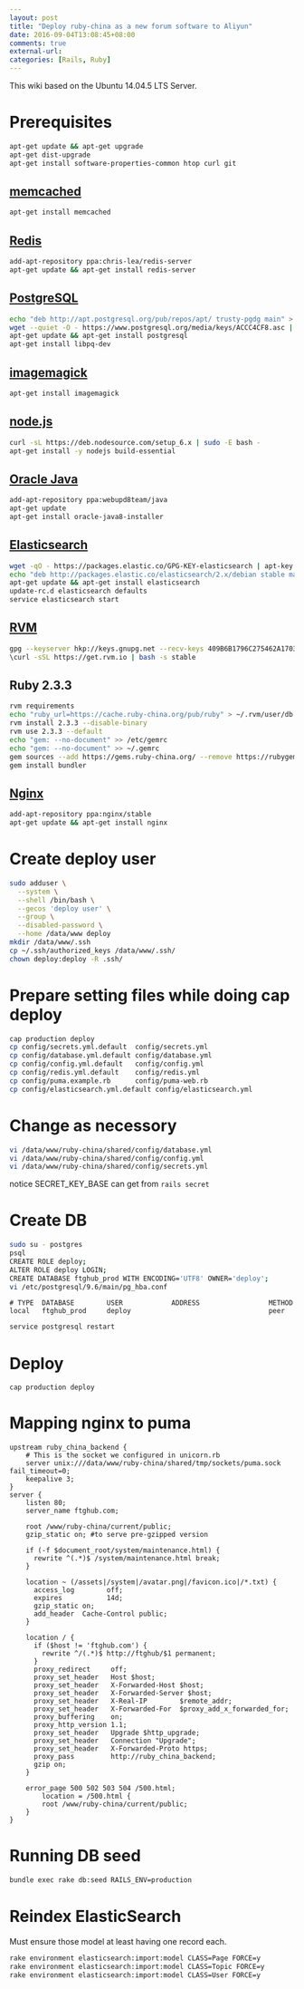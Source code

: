 ```yaml
---
layout: post
title: "Deploy ruby-china as a new forum software to Aliyun"
date: 2016-09-04T13:08:45+08:00
comments: true
external-url: 
categories: [Rails, Ruby]
---
```


This wiki based on the Ubuntu 14.04.5 LTS Server.

# Prerequisites

```bash
apt-get update && apt-get upgrade
apt-get dist-upgrade
apt-get install software-properties-common htop curl git
```

## [memcached](https://launchpad.net/ubuntu/+source/memcached)

```bash
apt-get install memcached
```

## [Redis](https://launchpad.net/~chris-lea/+archive/ubuntu/redis-server)

```bash
add-apt-repository ppa:chris-lea/redis-server
apt-get update && apt-get install redis-server
```

## [PostgreSQL](https://www.postgresql.org/download/linux/ubuntu/)

```bash
echo "deb http://apt.postgresql.org/pub/repos/apt/ trusty-pgdg main" > /etc/apt/sources.list.d/pgdg.list
wget --quiet -O - https://www.postgresql.org/media/keys/ACCC4CF8.asc | apt-key add -
apt-get update && apt-get install postgresql
apt-get install libpq-dev
```

## [imagemagick](https://launchpad.net/ubuntu/+source/imagemagick)

```bash
apt-get install imagemagick
```

## [node.js](https://nodejs.org/en/download/package-manager/#debian-and-ubuntu-based-linux-distributions)

```bash
curl -sL https://deb.nodesource.com/setup_6.x | sudo -E bash -
apt-get install -y nodejs build-essential
```

## [Oracle Java](https://launchpad.net/~webupd8team/+archive/ubuntu/java)

```bash
add-apt-repository ppa:webupd8team/java
apt-get update
apt-get install oracle-java8-installer
```

## [Elasticsearch](https://www.elastic.co/guide/en/elasticsearch/reference/current/setup-repositories.html#_apt)

```bash
wget -qO - https://packages.elastic.co/GPG-KEY-elasticsearch | apt-key add -
echo "deb http://packages.elastic.co/elasticsearch/2.x/debian stable main" | tee -a /etc/apt/sources.list.d/elasticsearch-2.x.list
apt-get update && apt-get install elasticsearch
update-rc.d elasticsearch defaults
service elasticsearch start
```

## [RVM](https://rvm.io)

```bash
gpg --keyserver hkp://keys.gnupg.net --recv-keys 409B6B1796C275462A1703113804BB82D39DC0E3
\curl -sSL https://get.rvm.io | bash -s stable
```

## Ruby 2.3.3

```bash
rvm requirements
echo "ruby_url=https://cache.ruby-china.org/pub/ruby" > ~/.rvm/user/db # if need mirror.
rvm install 2.3.3 --disable-binary
rvm use 2.3.3 --default
echo "gem: --no-document" >> /etc/gemrc
echo "gem: --no-document" >> ~/.gemrc
gem sources --add https://gems.ruby-china.org/ --remove https://rubygems.org/ # if need mirror
gem install bundler
```

## [Nginx](https://launchpad.net/~nginx/+archive/ubuntu/stable)

```bash
add-apt-repository ppa:nginx/stable
apt-get update && apt-get install nginx
```

# Create deploy user

```bash
sudo adduser \
  --system \
  --shell /bin/bash \
  --gecos 'deploy user' \
  --group \
  --disabled-password \
  --home /data/www deploy
mkdir /data/www/.ssh
cp ~/.ssh/authorized_keys /data/www/.ssh/
chown deploy:deploy -R .ssh/
```

# Prepare setting files while doing cap deploy

```bash
cap production deploy
cp config/secrets.yml.default  config/secrets.yml
cp config/database.yml.default config/database.yml
cp config/config.yml.default   config/config.yml
cp config/redis.yml.default    config/redis.yml
cp config/puma.example.rb      config/puma-web.rb
cp config/elasticsearch.yml.default config/elasticsearch.yml 
```

# Change as necessory

```bash
vi /data/www/ruby-china/shared/config/database.yml
vi /data/www/ruby-china/shared/config/config.yml
vi /data/www/ruby-china/shared/config/secrets.yml
```

notice SECRET_KEY_BASE can get from `rails secret`

# Create DB

```bash
sudo su - postgres
psql
CREATE ROLE deploy;
ALTER ROLE deploy LOGIN;
CREATE DATABASE ftghub_prod WITH ENCODING='UTF8' OWNER='deploy';
vi /etc/postgresql/9.6/main/pg_hba.conf
```

```
# TYPE  DATABASE        USER            ADDRESS                 METHOD
local  	ftghub_prod    	deploy 					                peer
```

```bash
service postgresql restart
```

# Deploy

```
cap production deploy
```

# Mapping nginx to puma

```nginx
upstream ruby_china_backend {
    # This is the socket we configured in unicorn.rb
    server unix:///data/www/ruby-china/shared/tmp/sockets/puma.sock fail_timeout=0;
    keepalive 3;    
}
server {
    listen 80;
    server_name ftghub.com;

    root /www/ruby-china/current/public;
    gzip_static on; #to serve pre-gzipped version

    if (-f $document_root/system/maintenance.html) {
      rewrite ^(.*)$ /system/maintenance.html break;
    }

    location ~ (/assets|/system|/avatar.png|/favicon.ico|/*.txt) {
      access_log        off;
      expires           14d;
      gzip_static on;
      add_header  Cache-Control public;
    }

    location / {
      if ($host != 'ftghub.com') {
        rewrite ^/(.*)$ http://ftghub/$1 permanent;
      }
      proxy_redirect     off;
      proxy_set_header   Host $host;
      proxy_set_header   X-Forwarded-Host $host;
      proxy_set_header   X-Forwarded-Server $host;
      proxy_set_header   X-Real-IP        $remote_addr;
      proxy_set_header   X-Forwarded-For  $proxy_add_x_forwarded_for;
      proxy_buffering    on;
      proxy_http_version 1.1;
      proxy_set_header   Upgrade $http_upgrade;
      proxy_set_header   Connection "Upgrade";
      proxy_set_header   X-Forwarded-Proto https;
      proxy_pass         http://ruby_china_backend;
      gzip on;
    }

    error_page 500 502 503 504 /500.html;
        location = /500.html {
        root /www/ruby-china/current/public;
    }
}
```

# Running DB seed

```bash
bundle exec rake db:seed RAILS_ENV=production
```

# Reindex ElasticSearch

Must ensure those model at least having one record each.

```bash
rake environment elasticsearch:import:model CLASS=Page FORCE=y
rake environment elasticsearch:import:model CLASS=Topic FORCE=y
rake environment elasticsearch:import:model CLASS=User FORCE=y
```
